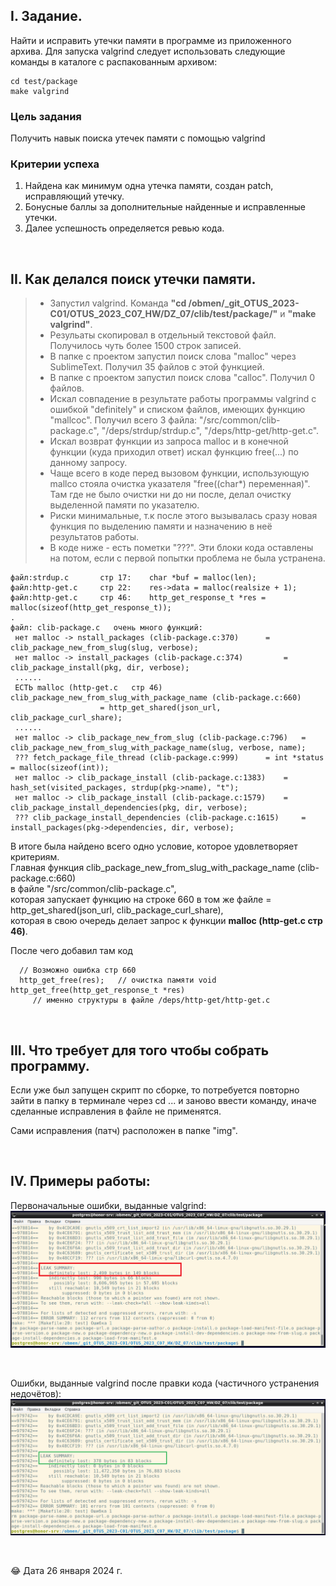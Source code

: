 ## I. Задание.

Найти и исправить утечки памяти в программе из приложенного архива. 
Для запуска valgrind следует использовать следующие команды в каталоге с распакованным архивом:

```
cd test/package
make valgrind
```

### Цель задания
Получить навык поиска утечек памяти с помощью valgrind

### Критерии успеха
1. Найдена как минимум одна утечка памяти, создан patch, исправляющий утечку.
2. Бонусные баллы за дополнительные найденные и исправленные утечки.
3. Далее успешность определяется ревью кода.

<p> &nbsp; </p> 


## II. Как делался поиск утечки памяти.

> * Запустил valgrind. Команда **"cd /obmen/_git_OTUS_2023-C01/OTUS_2023_C07_HW/DZ_07/clib/test/package/"** и **"make valgrind"**. 
> * Резульаты скопировал в отдельный текстовой файл. Получилось чуть более 1500 строк записей.
> * В папке с проектом запустил поиск слова "malloc" через SublimeText. Получил 35 файлов с этой функцией.
> * В папке с проектом запустил поиск слова "calloc". Получил 0 файлов.
> * Искал совпадение в результате работы программы valgrind с ошибкой "definitely" и списком файлов, имеющих функцию "mallcoc". Получил всего 3 файла: "/src/common/clib-package.c", "/deps/strdup/strdup.c", "/deps/http-get/http-get.c".
> * Искал возврат функции из запроса malloc и в конечной функции (куда приходил ответ) искал функцию free(...) по данному запросу.
> * Чаще всего в коде перед вызовом функции, использующую mallco стояла очистка указателя "free((char*) переменная)". Там где не было очистки ни до ни после, делал очистку выделенной памяти по указателю.
> * Риски минимальные, т.к после этого вызывалась сразу новая функция по выделению памяти и назначению в неё результатов работы.
> * В коде ниже - есть пометки "???". Эти блоки кода оставлены на потом, если с первой попытки проблема не была устранена.


```
файл:strdup.c  		стр 17:    char *buf = malloc(len);
файл:http-get.c  	стр 22:    res->data = malloc(realsize + 1);
файл:http-get.c  	стр 46:    http_get_response_t *res = malloc(sizeof(http_get_response_t));
.
файл: clib-package.c   очень много функций:
 нет malloc -> nstall_packages (clib-package.c:370)		 = clib_package_new_from_slug(slug, verbose);
 нет malloc -> install_packages (clib-package.c:374)		 = clib_package_install(pkg, dir, verbose);
 ......
 ЕСТЬ malloc (http-get.c   стр 46)	clib_package_new_from_slug_with_package_name (clib-package.c:660) 
 					= http_get_shared(json_url, clib_package_curl_share);
 ......
 нет malloc -> clib_package_new_from_slug (clib-package.c:796)	 = clib_package_new_from_slug_with_package_name(slug, verbose, name);
 ??? fetch_package_file_thread (clib-package.c:999)		 = int *status = malloc(sizeof(int));
 нет malloc -> clib_package_install (clib-package.c:1383)	 = hash_set(visited_packages, strdup(pkg->name), "t");
 нет malloc -> clib_package_install (clib-package.c:1579)	 = clib_package_install_dependencies(pkg, dir, verbose); 
 ??? clib_package_install_dependencies (clib-package.c:1615)     = install_packages(pkg->dependencies, dir, verbose);
```
В итоге была найдено всего одно условие, которое удовлетворяет критериям. \
Главная функция clib_package_new_from_slug_with_package_name (clib-package.c:660) \
в файле "/src/common/clib-package.c", \
которая запускает функцию на строке 660 в том же файле = http_get_shared(json_url, clib_package_curl_share), \
которая в свою очередь делает запрос к функции **malloc (http-get.c   стр 46)**.

После чего добавил там код 

```
  // Возможно ошибка стр 660
  http_get_free(res);   // очистка памяти void http_get_free(http_get_response_t *res) 
     // именно структуры в файле /deps/http-get/http-get.c
```

<p> &nbsp; </p> 


## III. Что требует для того чтобы собрать программу.

Если уже был запущен скрипт по сборке, то потребуется повторно зайти в папку в терминале через cd ... и заново ввести команду, иначе сделанные исправления в файле не применятся.

Сами исправления (патч) расположен в папке "img".

<p> &nbsp; </p> 


## IV. Примеры работы:

Первоначальные ошибки, выданные valgrind:
![Первоначальные ошибки, выданные valgrind](https://github.com/Sartakov-Aleksey/OTUS_2023_C07_HW/blob/main/DZ_07/img/all_error.png)

<p> &nbsp; </p> 

Ошибки, выданные valgrind после правки кода (частичного устранения недочётов):
![После частичного удаления недочётов](https://github.com/Sartakov-Aleksey/OTUS_2023_C07_HW/blob/main/DZ_07/img/delete_error.png)

<p> &nbsp; </p> 

😂 Дата 26 января 2024 г.

<p> &nbsp; </p> 
